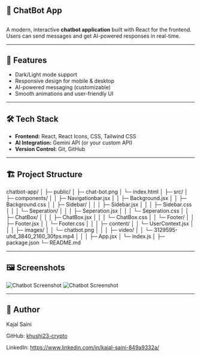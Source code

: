 # <h2>🤖 ChatBot App <h2>

A modern, interactive **chatbot application** built with React for the frontend.  
Users can send messages and get AI-powered responses in real-time.

---

## 🚀 Features
- Dark/Light mode support
- Responsive design for mobile & desktop
- AI-powered messaging (customizable)
- Smooth animations and user-friendly UI

---

## 🛠 Tech Stack
- **Frontend:** React, React Icons, CSS, Tailwind CSS   
- **AI Integration:** Gemini API (or your custom API)  
- **Version Control:** Git, GitHub  

---

## 🏗 Project Structure
chatbot-app/
│
├─ public/
│   ├─ chat-bot.png
│   └─ index.html
│
├─ src/
│   ├─ components/
│   │   ├─ Navigationbar.jsx
│   │   ├─ Background.jsx
│   │   ├─ Background.css
│   │   ├─ Sidebar/
│   │   │   ├─ Sidebar.jsx
│   │   │   ├─ Sidebar.css
│   │   │   └─ Seperation/
│   │   │       ├─ Seperation.jsx
│   │   │       └─ Seperation.css
│   │   ├─ ChatBox/
│   │   │   ├─ ChatBox.jsx
│   │   │   └─ ChatBox.css
│   │   └─ Footer/
│   │       ├─ Footer.jsx
│   │       └─ Footer.css
│   │
│   ├─ content/
│   │   └─ UserContext.jsx
│   │
│   ├─ images/
│   │   └─ chatbot.png
│   │
│   ├─ video/
│   │   └─ 3129595-uhd_3840_2160_30fps.mp4
│   │
│   ├─ App.jsx
│   └─ index.js
│
├─ package.json
└─ README.md

---

## 🖼 Screenshots
![Chatbot Screenshot](https://github.com/user-attachments/assets/8fed7b4c-7e6c-47f1-aef6-0869b36288ed)
![Chatbot Screenshot](https://github.com/user-attachments/assets/95973c68-236c-4217-849f-ca14cbe40a5a)

---

## 📝 Author

Kajal Saini

GitHub: [khushi23-crypto](https://github.com/khushi23-crypto)

LinkedIn: https://www.linkedin.com/in/kajal-saini-849a9332a/

